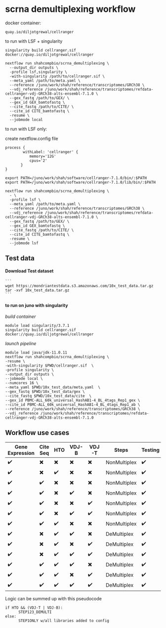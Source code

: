 # scrna demultiplexing workflow




docker container:
```
quay.io/diljotgrewal/cellranger

```



to run with LSF + singularity

```
singularity build cellranger.sif docker://quay.io/diljotgrewal/cellranger

nextflow run shahcompbio/scrna_demultiplexing \
  --output_dir outputs \
  -profile lsf,singularity \
  -with-singularity /path/to/cellranger.sif \
  --meta_yaml /path/to/meta.yaml \
  --reference /juno/work/shah/reference/transcriptomes/GRCh38 \
  --vdj_reference /juno/work/shah/reference/transcriptomes/refdata-cellranger-vdj-GRCh38-alts-ensembl-7.1.0 \
  --gex_fastq /path/to/GEX/ \
  --gex_id GEX_bamtofastq \
  --cite_fastq /path/to/CITE/ \
  --cite_id CITE_bamtofastq \
  -resume \
  --jobmode local
```




to run with LSF only:

create nextflow.config file
```
process {
        withLabel: 'cellranger' {
           memory='12G'
           cpus='2'
       }
}
```


```
export PATH=/juno/work/shah/software/cellranger-7.1.0/bin/:$PATH
export PATH=/juno/work/shah/software/cellranger-7.1.0/lib/bin/:$PATH

nextflow run shahcompbio/scrna_demultiplexing \
  - \
  -profile lsf \
  --meta_yaml /path/to/meta.yaml \
  --reference /juno/work/shah/reference/transcriptomes/GRCh38 \
  --vdj_reference /juno/work/shah/reference/transcriptomes/refdata-cellranger-vdj-GRCh38-alts-ensembl-7.1.0 \
  --gex_fastq /path/to/GEX/ \
  --gex_id GEX_bamtofastq \
  --cite_fastq /path/to/CITE/ \
  --cite_id CITE_bamtofastq \
  -resume \
  --jobmode lsf
```









## Test data

#### Download Test dataset
    ```
    wget https://mondriantestdata.s3.amazonaws.com/10x_test_data.tar.gz
    tar -xvf 10x_test_data.tar.gz
    ```

#### to run on juno with singularity

  _build container_
  ```
  module load singularity/3.7.1
  singularity build cellranger.sif docker://quay.io/diljotgrewal/cellranger
  ```

  _launch pipeline_
  ```
  module load java/jdk-11.0.11
  nextflow run shahcompbio/scrna_demultiplexing \
  -resume \
  -with-singularity $PWD/cellranger.sif  \
  -profile singularity \
  --output_dir outputs \
  --jobmode local \
  --numcores 16 \
  --meta_yaml $PWD/10x_test_data/meta.yaml  \
  --gex_fastq $PWD/10x_test_data/gex \
  --cite_fastq $PWD/10x_test_data/cite  \
  --gex_id PBMC-ALL_60k_universal_HashAB1-4_BL_4tags_Rep1_gex \
  --cite_id PBMC-ALL_60k_universal_HashAB1-4_BL_4tags_Rep1_ab \
  --reference /juno/work/shah/reference/transcriptomes/GRCh38 \
  --vdj_reference /juno/work/shah/reference/transcriptomes/refdata-cellranger-vdj-GRCh38-alts-ensembl-7.1.0
  ```





## Workflow use cases


| Gene Expression        | Cite Seq               | HTO                    | VDJ-B                  | VDJ-T                  | Steps | Testing             |
|------------------------|------------------------|------------------------|------------------------|------------------------|-------|---------------------|
|:heavy_check_mark:      |:heavy_multiplication_x:|:heavy_multiplication_x:|:heavy_multiplication_x:|:heavy_multiplication_x:|NonMultiplex      | :heavy_check_mark:  |
|:heavy_check_mark:      |:heavy_multiplication_x:|:heavy_check_mark:      |:heavy_multiplication_x:|:heavy_multiplication_x:|NonMultiplex      | :heavy_check_mark:  |
|:heavy_check_mark:      |:heavy_check_mark:      |:heavy_multiplication_x:|:heavy_multiplication_x:|:heavy_multiplication_x:|NonMultiplex      | :heavy_check_mark:  |
|:heavy_check_mark:      |:heavy_check_mark:      |:heavy_multiplication_x:|:heavy_check_mark:      |:heavy_multiplication_x:|NonMultiplex      | :heavy_check_mark:  |
|:heavy_check_mark:      |:heavy_check_mark:      |:heavy_multiplication_x:|:heavy_multiplication_x:|:heavy_check_mark:      |NonMultiplex      | :heavy_check_mark:  |
|:heavy_check_mark:      |:heavy_check_mark:      |:heavy_multiplication_x:|:heavy_check_mark:      |:heavy_check_mark:      |NonMultiplex      | :heavy_check_mark:  |
|:heavy_check_mark:      |:heavy_check_mark:      |:heavy_check_mark:      |:heavy_multiplication_x:|:heavy_multiplication_x:|NonMultiplex      | :heavy_check_mark:  |
|:heavy_check_mark:      |:heavy_multiplication_x:|:heavy_check_mark:      |:heavy_check_mark:      |:heavy_multiplication_x:|DeMultiplex  | :heavy_check_mark:  |
|:heavy_check_mark:      |:heavy_multiplication_x:|:heavy_check_mark:      |:heavy_multiplication_x:|:heavy_check_mark:      |DeMultiplex  | :heavy_check_mark:  |
|:heavy_check_mark:      |:heavy_multiplication_x:|:heavy_check_mark:      |:heavy_check_mark:      |:heavy_check_mark:      |DeMultiplex  | :heavy_check_mark:  |
|:heavy_check_mark:      |:heavy_check_mark:      |:heavy_check_mark:      |:heavy_check_mark:      |:heavy_multiplication_x:|DeMultiplex  | :heavy_check_mark:  |
|:heavy_check_mark:      |:heavy_check_mark:      |:heavy_check_mark:      |:heavy_multiplication_x:|:heavy_check_mark:      |DeMultiplex  | :heavy_check_mark:  |
|:heavy_check_mark:      |:heavy_check_mark:      |:heavy_check_mark:      |:heavy_check_mark:      |:heavy_check_mark:      |DeMultiplex  | :heavy_check_mark:  |

Logic can be summed up with this pseudocode
```
if HTO && (VDJ-T | VDJ-B):
      STEP123_DEMULTI
else:
      STEP1ONLY w/all libraries added to config
```
